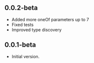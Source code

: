 ## 0.0.2-beta

- Added more oneOf parameters up to 7
- Fixed tests
- Improved type discovery

## 0.0.1-beta

- Initial version.
